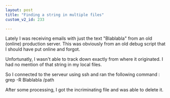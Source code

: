 ```yaml
---
layout: post
title: "Finding a string in multiple files"
custom_v2_id: 233

---
```


Lately I was receiving emails with just the text "Blablabla" from an old
(online) production server. This was obviously from an old debug script that I
should have put online and forgot.



Unfortunatly, I wasn't able to track down exactly from where it originated. I
had no mention of that string in my local files.

So I connected to the serveur using ssh and ran the following command : grep
-R Blablabla /path

After some processing, I got the incriminating file and was able to delete it.
